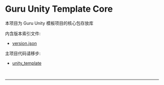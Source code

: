 # Guru Unity Template Core

本项目为 Guru Unity 模板项目的核心包存放库

内含版本索引文件: 
- [version.json](version.json)

主项目代码请移步: 
- [unity_template](https://github.com/castbox/unity_template#readme)

</br>


---
</br>
</br>





